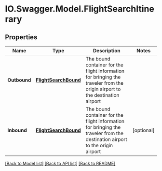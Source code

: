 # IO.Swagger.Model.FlightSearchItinerary
## Properties

Name | Type | Description | Notes
------------ | ------------- | ------------- | -------------
**Outbound** | [**FlightSearchBound**](FlightSearchBound.md) | The bound container for the flight information for bringing the traveler from the origin airport to the destination airport | 
**Inbound** | [**FlightSearchBound**](FlightSearchBound.md) | The bound container for the flight information for bringing the traveler from the destination airport to the origin airport | [optional] 

[[Back to Model list]](../README.md#documentation-for-models) [[Back to API list]](../README.md#documentation-for-api-endpoints) [[Back to README]](../README.md)


